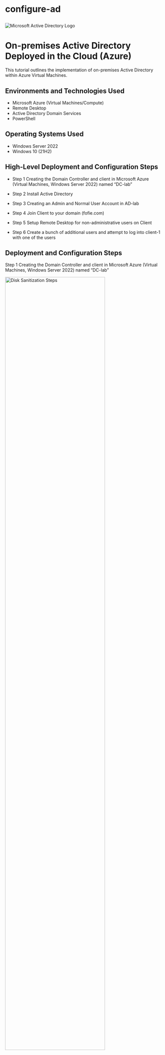 # configure-ad<p align="center">
<img src="https://i.imgur.com/pU5A58S.png" alt="Microsoft Active Directory Logo"/>
</p>

<h1>On-premises Active Directory Deployed in the Cloud (Azure)</h1>
This tutorial outlines the implementation of on-premises Active Directory within Azure Virtual Machines.<br />



<h2>Environments and Technologies Used</h2>

- Microsoft Azure (Virtual Machines/Compute)
- Remote Desktop
- Active Directory Domain Services
- PowerShell

<h2>Operating Systems Used </h2>

- Windows Server 2022
- Windows 10 (21H2)

<h2>High-Level Deployment and Configuration Steps</h2>

- Step 1 Creating the Domain Controller and client in  Microsoft Azure (Virtual Machines, Windows Server 2022) named “DC-lab”

- Step 2 Install Active Directory

- Step 3 Creating an Admin and Normal User Account in AD-lab

- Step 4 Join Client to your domain (fofie.com)

- Step 5 Setup Remote Desktop for non-administrative users on Client
- Step 6 Create a bunch of additional users and attempt to log into client-1 with one of the users


<h2>Deployment and Configuration Steps</h2>

Step 1 Creating the Domain Controller and client in  Microsoft Azure (Virtual Machines, Windows Server 2022) named “DC-lab”
<br />

<p>
<img src="https://i.imgur.com/SSbqS4w.png" height="80%" width="80%" alt="Disk Sanitization Steps"/>
</p>
<p>
<img src="https://i.imgur.com/20NbFKW.png" height="80%" width="80%" alt="Disk Sanitization Steps"/>
</p>
<p>
<img src="https://i.imgur.com/s6yAeka.png" height="80%" width="80%" alt="Disk Sanitization Steps"/>
</p>
<p>
<img src="https://i.imgur.com/ELsUDvG.pngg" height="80%" width="80%" alt="Disk Sanitization Steps"/>
</p>
<p>
Creation of damain controller.
</p>
<br />
<p>
<img src="https://i.imgur.com/bTWGHSl.png" height="80%" width="80%" alt="Disk Sanitization Steps"/>
</p>
<p>
<img src="https://i.imgur.com/74fMrN3.png" height="80%" width="80%" alt="Disk Sanitization Steps"/>
</p>
<p>
Creation of client VM with user name "labuser".
</p>
Step 2 Installation of Active Directory
<br />

<p>
<img src="https://i.imgur.com/IF8Ueze.png" height="80%" width="80%" alt="Disk Sanitization Steps"/>
</p>
<p>
<img src="https://i.imgur.com/3GOElfa.png" height="80%" width="80%" alt="Disk Sanitization Steps"/>
</p>
<p>
<img src="https://i.imgur.com/ymSrDkl.png" height="80%" width="80%" alt="Disk Sanitization Steps"/>
</p>
<p>
<img src="https://i.imgur.com/kTLgMg8.png" height="80%" width="80%" alt="Disk Sanitization Steps"/>
</p>
<p>
<img src="https://i.imgur.com/QoISSPw.png" height="80%" width="80%" alt="Disk Sanitization Steps"/>
</p>
<p>
<img src="https://i.imgur.com/oJIl4Uu.png" height="80%" width="80%" alt="Disk Sanitization Steps"/>
</p>
<p>
<img src="https://i.imgur.com/V3WsJe3.png" height="80%" width="80%" alt="Disk Sanitization Steps"/>
</p>
<p>
After a sucessful login to DC-lab, we install Active Directory Domain Services fofie.com.
</p>
Step 3 Creating an Admin and Normal User Account in AD-lab
<br />
<p>
<img src="https://i.imgur.com/TD5vfpW.png" height="80%" width="80%" alt="Disk Sanitization Steps"/>
</p>
<p>
<img src="https://i.imgur.com/juqX8FI.png" height="80%" width="80%" alt="Disk Sanitization Steps"/>
</p>
<p>
<img src="https://i.imgur.com/gbfNRe4.png" height="80%" width="80%" alt="Disk Sanitization Steps"/>
</p>
<p>
<img src="https://i.imgur.com/jglq0Pz.png" height="80%" width="80%" alt="Disk Sanitization Steps"/>
</p>
<p>
After the creation of domain controllers, next we Promote as a DC: Seting up a new forest as fofie.com. In Active Directory Users and Computers (ADUC), creating an Organizational Unit (OU) called “_EMPLOYEES”. Additionally, Creating a new Organizational Unit (OU) named “_ADMINS” Furthermore, we add a new administrator into the system as Adam Doe, with the username adam_admin log off and sign in as an admin called adam_admin.
</p>
<p>
<img src="https://i.imgur.com/9RAhMtQ.png" height="80%" width="80%" alt="Disk Sanitization Steps"/>
</p>
<p>
<img src="https://i.imgur.com/1AerEZl.png" height="80%" width="80%" alt="Disk Sanitization Steps"/>
</p>
<p>
After logging off, we sign in as one of the administrators adam_admin.
</p>
<p>
<img src="https://i.imgur.com/DJmEXEB.png" height="80%" width="80%" alt="Disk Sanitization Steps"/>
</p>
<img src="https://i.imgur.com/DJmEXEB.png" height="80%" width="80%" alt="Disk Sanitization Steps"/>
</p>
<img src="https://i.imgur.com/DJmEXEB.png" height="80%" width="80%" alt="Disk Sanitization Steps"/>
</p>
<img src="https://i.imgur.com/DJmEXEB.png" height="80%" width="80%" alt="Disk Sanitization Steps"/>
</p>
<p>
Lorem ipsum dolor sit amet, consectetur adipiscing elit, sed do eiusmod tempor incididunt ut labore et dolore magna aliqua. Ut enim ad minim veniam, quis nostrud exercitation ullamco laboris nisi ut aliquip ex ea commodo consequat. Duis aute irure dolor in reprehenderit in voluptate velit esse cillum dolore eu fugiat nulla pariatur.
</p>
